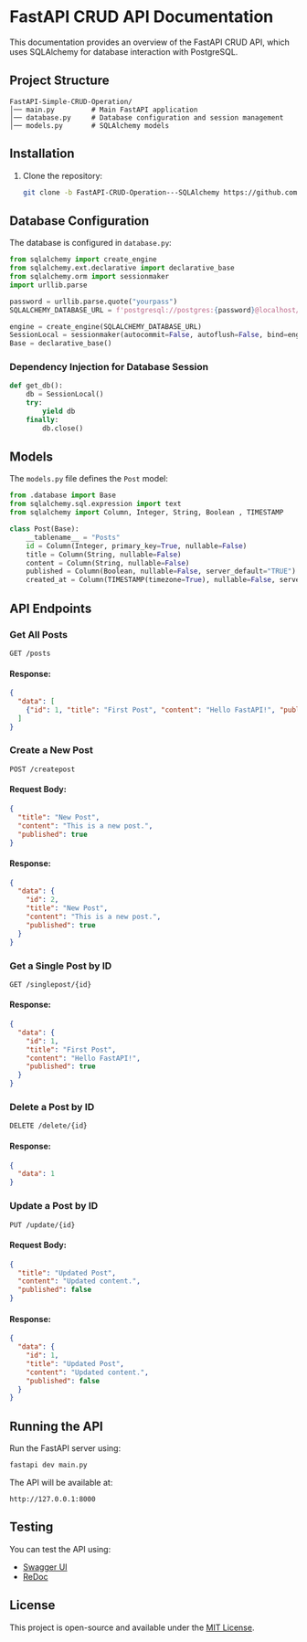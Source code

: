 # FastAPI CRUD API Documentation

This documentation provides an overview of the FastAPI CRUD API, which uses SQLAlchemy for database interaction with PostgreSQL.

## Project Structure

```
FastAPI-Simple-CRUD-Operation/
│── main.py         # Main FastAPI application
│── database.py     # Database configuration and session management
│── models.py       # SQLAlchemy models

```

## Installation

1. Clone the repository:
   ```bash
   git clone -b FastAPI-CRUD-Operation---SQLAlchemy https://github.com/decodersifat/FastAPI-Simple-CRUD-Operation.git
   ```

## Database Configuration

The database is configured in `database.py`:

```python
from sqlalchemy import create_engine
from sqlalchemy.ext.declarative import declarative_base
from sqlalchemy.orm import sessionmaker
import urllib.parse

password = urllib.parse.quote("yourpass")
SQLALCHEMY_DATABASE_URL = f'postgresql://postgres:{password}@localhost/fastapi'

engine = create_engine(SQLALCHEMY_DATABASE_URL)
SessionLocal = sessionmaker(autocommit=False, autoflush=False, bind=engine)
Base = declarative_base()
```

### Dependency Injection for Database Session

```python
def get_db():
    db = SessionLocal()
    try:
        yield db
    finally:
        db.close()
```

## Models

The `models.py` file defines the `Post` model:

```python
from .database import Base
from sqlalchemy.sql.expression import text
from sqlalchemy import Column, Integer, String, Boolean , TIMESTAMP

class Post(Base):
    __tablename__ = "Posts"
    id = Column(Integer, primary_key=True, nullable=False)
    title = Column(String, nullable=False)
    content = Column(String, nullable=False)
    published = Column(Boolean, nullable=False, server_default="TRUE")
    created_at = Column(TIMESTAMP(timezone=True), nullable=False, server_default=text('now()'))
```

## API Endpoints

### Get All Posts

```http
GET /posts
```

#### Response:

```json
{
  "data": [
    {"id": 1, "title": "First Post", "content": "Hello FastAPI!", "published": true}
  ]
}
```

### Create a New Post

```http
POST /createpost
```

#### Request Body:

```json
{
  "title": "New Post",
  "content": "This is a new post.",
  "published": true
}
```

#### Response:

```json
{
  "data": {
    "id": 2,
    "title": "New Post",
    "content": "This is a new post.",
    "published": true
  }
}
```

### Get a Single Post by ID

```http
GET /singlepost/{id}
```

#### Response:

```json
{
  "data": {
    "id": 1,
    "title": "First Post",
    "content": "Hello FastAPI!",
    "published": true
  }
}
```

### Delete a Post by ID

```http
DELETE /delete/{id}
```

#### Response:

```json
{
  "data": 1
}
```

### Update a Post by ID

```http
PUT /update/{id}
```

#### Request Body:

```json
{
  "title": "Updated Post",
  "content": "Updated content.",
  "published": false
}
```

#### Response:

```json
{
  "data": {
    "id": 1,
    "title": "Updated Post",
    "content": "Updated content.",
    "published": false
  }
}
```

## Running the API

Run the FastAPI server using:

```bash
fastapi dev main.py
```

The API will be available at:

```
http://127.0.0.1:8000
```

## Testing

You can test the API using:

- [Swagger UI](http://127.0.0.1:8000/docs)
- [ReDoc](http://127.0.0.1:8000/redoc)

## License

This project is open-source and available under the [MIT License](LICENSE).

